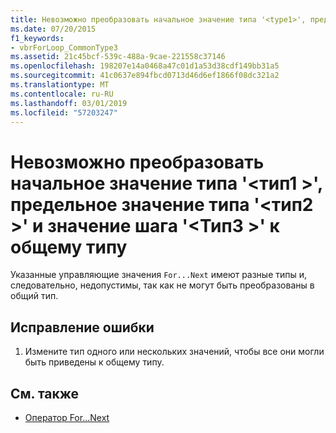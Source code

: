 ```yaml
---
title: Невозможно преобразовать начальное значение типа '<type1>', предельное значение типа '<type2>и значение шага<type3>' к общему типу
ms.date: 07/20/2015
f1_keywords:
- vbrForLoop_CommonType3
ms.assetid: 21c45bcf-539c-488a-9cae-221558c37146
ms.openlocfilehash: 198207e14a0468a47c01d1a53d38cdf149bb31a5
ms.sourcegitcommit: 41c0637e894fbcd0713d46d6ef1866f08dc321a2
ms.translationtype: MT
ms.contentlocale: ru-RU
ms.lasthandoff: 03/01/2019
ms.locfileid: "57203247"
---
```

# <a name="cannot-convert-start-value-of-type-type1-limit-value-of-type2-and-step-value-of-type3-to-a-common-type"></a>Невозможно преобразовать начальное значение типа '\<тип1 >', предельное значение типа '\<тип2 >' и значение шага '\<Тип3 >' к общему типу
Указанные управляющие значения `For...Next` имеют разные типы и, следовательно, недопустимы, так как не могут быть преобразованы в общий тип.  
  
## <a name="to-correct-this-error"></a>Исправление ошибки  
  
1.  Измените тип одного или нескольких значений, чтобы все они могли быть приведены к общему типу.  
  
## <a name="see-also"></a>См. также

- [Оператор For...Next](../../visual-basic/language-reference/statements/for-next-statement.md)
